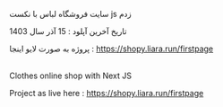 سایت فروشگاه لباس با نکست js زدم

تاریخ آخرین آپلود : 15 آذر سال 1403

پروژه به صورت لایو اینجا : https://shopy.liara.run/firstpage
<br>
</br>

 Clothes online shop with Next JS

Project as live here : https://shopy.liara.run/firstpage
